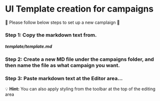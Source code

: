 # UI Template creation for campaigns

:rocket: Please follow below steps to set up a new camplaign :rocket:

### Step 1: Copy the markdown text from.

##### template/template.md

### Step 2: Create a new MD file under the campaigns folder, and then name the file as what campaign you want.

### Step 3: Paste markdown text at the Editor area...


:bulb: **Hint:** You can also apply styling from the toolbar at the top of the editing area
